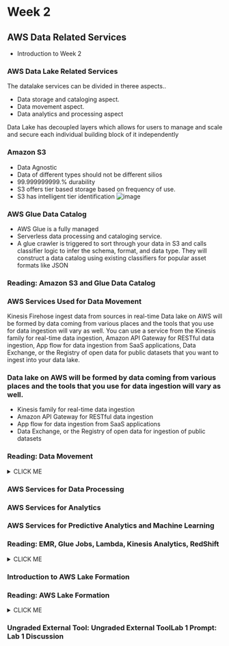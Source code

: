 # Week 2
## AWS Data Related Services

* Introduction to Week 2
### AWS Data Lake Related Services

The datalake services can be divided in theree aspects..
* Data storage and cataloging aspect. 
* Data movement aspect. 
* Data analytics and processing aspect

Data Lake has decoupled layers which allows for users to manage and scale and secure each individual building block of it independently

### Amazon S3
* Data Agnostic 
* Data of different types should not be different silios
* 99.999999999.% durability
* S3 offers tier based storage based on frequency of use.
* S3 has intelligent tier identification 
![image](https://user-images.githubusercontent.com/4485129/118358878-778b2500-b59e-11eb-9f60-0b4028cfeca4.png)

### AWS Glue Data Catalog
* AWS Glue is a fully managed
* Serverless data processing and cataloging service.
* A glue crawler is triggered to sort through your data in S3 and calls classifier logic to infer the schema, format, and data type. They will construct a data catalog using existing classifiers for popular asset formats like JSON
 
### Reading: Amazon S3 and Glue Data Catalog

### AWS Services Used for Data Movement
Kinesis Firehose ingest data from sources in real-time
Data lake on AWS will be formed by data coming from various places and the tools that you use for data ingestion will vary as well. You can use a service from the Kinesis family for real-time data ingestion, Amazon API Gateway for RESTful data ingestion, App flow for data ingestion from SaaS applications, Data Exchange, or the Registry of open data for public datasets that you want to ingest into your data lake.

### Data lake on AWS will be formed by data coming from various places and the tools that you use for data ingestion will vary as well. 
* Kinesis family for real-time data ingestion
* Amazon API Gateway for RESTful data ingestion
* App flow for data ingestion from SaaS applications
* Data Exchange, or the Registry of open data for ingestion of public datasets

### Reading: Data Movement

<details><summary>CLICK ME</summary>

#### Data Movement

Data Lakes allow you to import any amount of data that can come in real-time. Data is collected from multiple sources, and moved into the data lake in its original format. This process allows you to scale to data of any size, while saving time of defining data structures, schema, and transformations.   

Read more about data lakes on AWS here: https://aws.amazon.com/big-data/datalakes-and-analytics/https://aws.amazon.com/big-data/datalakes-and-analytics/what-is-a-data-lake/  

##### Amazon Kinesis 
Amazon Kinesis makes it easy to collect, process, and analyze real-time, streaming data so you can get timely insights and react quickly to new information. Amazon Kinesis offers key capabilities to cost-effectively process streaming data at any scale, along with the flexibility to choose the tools that best suit the requirements of your application. With Amazon Kinesis, you can ingest real-time data such as video, audio, application logs, website clickstreams, and IoT telemetry data for machine learning, analytics, and other applications. Amazon Kinesis enables you to process and analyze data as it arrives and respond instantly instead of having to wait until all your data is collected before the processing can begin.     

There are multiple services in the Amazon Kinesis family. For data ingestion, there is Amazon Kinesis Data Streams, Amazon Kinesis Video Streams, and Amazon Kinesis Data Firehose.   Read more about Amazon Kinesis here: https://aws.amazon.com/kinesis/    

To better understand each service please review the diagrams below.       

###### Amazon Kinesis Video Streams:    
![image](https://user-images.githubusercontent.com/4485129/118362362-e2dbf380-b5ac-11eb-87f5-0b78ccdf3120.png)


###### Amazon Kinesis Data Streams:     
![image](https://user-images.githubusercontent.com/4485129/118362369-e7081100-b5ac-11eb-92b4-246c1260f954.png)

###### Amazon Kinesis Data Firehose:
![image](https://user-images.githubusercontent.com/4485129/118362377-ec655b80-b5ac-11eb-9261-d4144ccc2aab.png)


#### Amazon API Gateway   
Amazon API Gateway is a fully managed service that makes it easy to create, publish, and maintain secure APIs at scale. APIs are the front door to backend applications and services. API Gateway handles all the tasks involved in accepting and processing up to hundreds of thousands of concurrent API calls, including traffic management, CORS support, authorization and access control, throttling, monitoring, and API version management.   

Read more about API Gateway here: https://aws.amazon.com/api-gateway/

</details>

### AWS Services for Data Processing
### AWS Services for Analytics
### AWS Services for Predictive Analytics and Machine Learning
### Reading: EMR, Glue Jobs, Lambda, Kinesis Analytics, RedShift
<details><summary>CLICK ME</summary>

### EMR, Glue Jobs, Lambda, Kinesis Analytics, RedShift
#### Apache Hadoop on AWS   
Apache Hadoop is an open source framework that is used to efficiently store and process large datasets ranging in size from gigabytes to petabytes of data. Instead of using one large computer to store and process the data, Hadoop allows clustering multiple computers to analyze massive datasets in parallel more quickly.   

Read more about Hadoop here: https://aws.amazon.com/emr/details/hadoop/what-is-hadoop/  

#### Amazon EMR    
Amazon EMR is a managed cluster platform that simplifies running big data frameworks, such as Apache Hadoop and Apache Spark, on AWS to process and analyze vast amounts of data. By using these frameworks and related open-source projects, such as Apache Hive and Apache Pig, you can process data for analytics purposes and business intelligence workloads. Additionally, you can use Amazon EMR to transform and move large amounts of data into and out of other AWS data stores and databases, such as Amazon Simple Storage Service (Amazon S3) and Amazon DynamoDB.   

Read more about Amazon EMR here: https://docs.aws.amazon.com/emr/latest/ManagementGuide/emr-what-is-emr.html    

#### AWS Glue Jobs   
A job is the business logic that performs the extract, transform, and load (ETL) work in AWS Glue. When you start a job, AWS Glue runs a script that extracts data from sources, transforms the data, and loads it into targets. You can create jobs in the ETL section of the AWS Glue console.    

![image](https://user-images.githubusercontent.com/4485129/118406737-c61de980-b69a-11eb-9b8d-d92261593771.png)

Read more about authoring AWS Glue jobs here: https://docs.aws.amazon.com/glue/latest/dg/author-job.html  

#### AWS Lambda 
AWS Lambda is a compute service that lets you run code without provisioning or managing servers. AWS Lambda runs your code only when needed and scales automatically, from a few requests per day to thousands per second. You pay only for the compute time you consume - there is no charge when your code is not running. With AWS Lambda, you can run code for virtually any type of application or backend service - all with zero administration. AWS Lambda runs your code on a high-availability compute infrastructure and performs all of the administration of the compute resources, including server and operating system maintenance, capacity provisioning and automatic scaling, code monitoring and logging.   

When using AWS Lambda, you are responsible only for your code. AWS Lambda manages the compute fleet that offers a balance of memory, CPU, network, and other resources. This can be helpful when processing incoming data for your data lake being hosted on AWS.   

Read more about AWS Lambda here: https://docs.aws.amazon.com/lambda/latest/dg/welcome.html  

#### Amazon Athena  
Amazon Athena is an interactive query service that makes it easy to analyze data directly in Amazon Simple Storage Service (Amazon S3) using standard SQL. With a few actions in the AWS Management Console, you can point Athena at your data stored in Amazon S3 and begin using standard SQL to run ad-hoc queries and get results in seconds. 

Read more about Athena here: https://docs.aws.amazon.com/athena/latest/ug/what-is.html 

#### Amazon RedShift
Amazon Redshift makes it simple and cost effective to run high performance queries on petabytes of structured data so that you can build powerful reports and dashboards using your existing business intelligence tools.   

Read more about Amazon RedShift here: https://aws.amazon.com/redshift/?whats-new-cards.sort-by=item.additionalFields.postDateTime&whats-new-cards.sort-order=desc    

#### Amazon Kinesis Data Analytics    
With Amazon Kinesis Data Analytics for SQL Applications, you can process and analyze streaming data using standard SQL. The service enables you to quickly author and run powerful SQL code against streaming sources to perform time series analytics, feed real-time dashboards, and create real-time metrics.   

To get started with Kinesis Data Analytics, you create a Kinesis data analytics application that continuously reads and processes streaming data. The service supports ingesting data from Amazon Kinesis Data Streams and Amazon Kinesis Data Firehose streaming sources. Then, you author your SQL code using the interactive editor and test it with live streaming data. You can also configure destinations where you want Kinesis Data Analytics to send the results.   Kinesis Data Analytics supports Amazon Kinesis Data Firehose (Amazon S3, Amazon Redshift, Amazon Elasticsearch Service, and Splunk), AWS Lambda, and Amazon Kinesis Data Streams as destinations.   

Read more about Amazon Kinesis Data Analytics here: https://docs.aws.amazon.com/kinesisanalytics/latest/dev/what-is.html  

#### Amazon Elasticsearch Service  
Amazon Elasticsearch Service (Amazon ES) is a managed service that makes it easy to deploy, operate, and scale Elasticsearch clusters in the AWS Cloud. Elasticsearch is a popular open-source search and analytics engine for use cases such as log analytics, real-time application monitoring, and clickstream analysis. With Amazon ES, you get direct access to the Elasticsearch APIs; existing code and applications work seamlessly with the service.   

Read more about Amazon ES here: https://docs.aws.amazon.com/elasticsearch-service/latest/developerguide/what-is-amazon-elasticsearch-service.html  

</details>

### Introduction to AWS Lake Formation

### Reading: AWS Lake Formation

<details><summary>CLICK ME</summary>
 
#### AWS Lake Formation
AWS Lake Formation makes it easier for you to build, secure, and manage data lakes. Lake Formation helps you do the following, either directly or through other AWS services:  

* Register the Amazon Simple Storage Service (Amazon S3) buckets and paths where your data lake will reside.
* Orchestrate data flows that ingest, cleanse, transform, and organize the raw data.
* Create and manage a Data Catalog containing metadata about data sources and data in the data lake.
* Define granular data access policies to the metadata and data through a grant/revoke permissions model.

The following diagram illustrates how data is loaded and secured in Lake Formation.
![image](https://user-images.githubusercontent.com/4485129/118407099-b7383680-b69c-11eb-8a53-58df7f939f45.png)

As the diagram shows, Lake Formation manages AWS Glue crawlers, AWS Glue ETL jobs, the Data Catalog, security settings, and access control. After the data is securely stored in the data lake, users can access the data through their choice of analytics services, including Amazon Athena, Amazon Redshift, and Amazon EMR.  

Read more about Amazon Lake Formation here: https://docs.aws.amazon.com/lake-formation/latest/dg/what-is-lake-formation.html
</details>

### Ungraded External Tool: Ungraded External ToolLab 1 Prompt: Lab 1 Discussion

